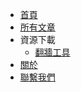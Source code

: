 <!-- docs/_sidebar.md -->

* [首頁](/docs/README.md)
* [所有文章](/docs/_side/blog.md)
* 資源下載
  * [翻牆工具](/docs/_side/vpn.md)
* [關於](/docs/_side/about.md)
* [聯繫我們](/docs/_side/contact.md)
